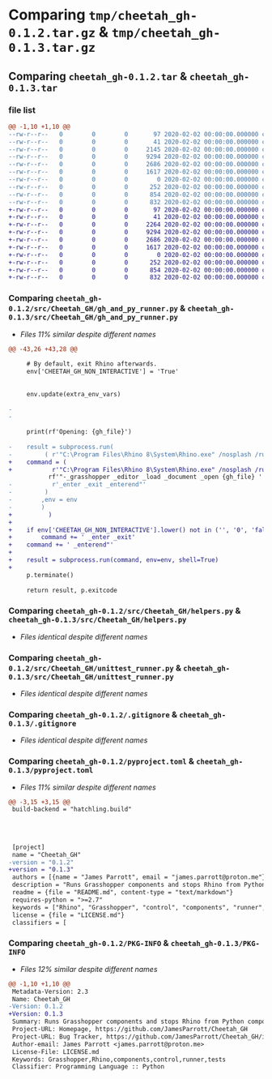 # Comparing `tmp/cheetah_gh-0.1.2.tar.gz` & `tmp/cheetah_gh-0.1.3.tar.gz`

## Comparing `cheetah_gh-0.1.2.tar` & `cheetah_gh-0.1.3.tar`

### file list

```diff
@@ -1,10 +1,10 @@
--rw-r--r--   0        0        0       97 2020-02-02 00:00:00.000000 cheetah_gh-0.1.2/.gitattributes
--rw-r--r--   0        0        0       41 2020-02-02 00:00:00.000000 cheetah_gh-0.1.2/src/Cheetah_GH/__init__.py
--rw-r--r--   0        0        0     2145 2020-02-02 00:00:00.000000 cheetah_gh-0.1.2/src/Cheetah_GH/gh_and_py_runner.py
--rw-r--r--   0        0        0     9294 2020-02-02 00:00:00.000000 cheetah_gh-0.1.2/src/Cheetah_GH/helpers.py
--rw-r--r--   0        0        0     2686 2020-02-02 00:00:00.000000 cheetah_gh-0.1.2/src/Cheetah_GH/unittest_runner.py
--rw-r--r--   0        0        0     1617 2020-02-02 00:00:00.000000 cheetah_gh-0.1.2/.gitignore
--rw-r--r--   0        0        0        0 2020-02-02 00:00:00.000000 cheetah_gh-0.1.2/LICENSE.md
--rw-r--r--   0        0        0      252 2020-02-02 00:00:00.000000 cheetah_gh-0.1.2/README.md
--rw-r--r--   0        0        0      854 2020-02-02 00:00:00.000000 cheetah_gh-0.1.2/pyproject.toml
--rw-r--r--   0        0        0      832 2020-02-02 00:00:00.000000 cheetah_gh-0.1.2/PKG-INFO
+-rw-r--r--   0        0        0       97 2020-02-02 00:00:00.000000 cheetah_gh-0.1.3/.gitattributes
+-rw-r--r--   0        0        0       41 2020-02-02 00:00:00.000000 cheetah_gh-0.1.3/src/Cheetah_GH/__init__.py
+-rw-r--r--   0        0        0     2264 2020-02-02 00:00:00.000000 cheetah_gh-0.1.3/src/Cheetah_GH/gh_and_py_runner.py
+-rw-r--r--   0        0        0     9294 2020-02-02 00:00:00.000000 cheetah_gh-0.1.3/src/Cheetah_GH/helpers.py
+-rw-r--r--   0        0        0     2686 2020-02-02 00:00:00.000000 cheetah_gh-0.1.3/src/Cheetah_GH/unittest_runner.py
+-rw-r--r--   0        0        0     1617 2020-02-02 00:00:00.000000 cheetah_gh-0.1.3/.gitignore
+-rw-r--r--   0        0        0        0 2020-02-02 00:00:00.000000 cheetah_gh-0.1.3/LICENSE.md
+-rw-r--r--   0        0        0      252 2020-02-02 00:00:00.000000 cheetah_gh-0.1.3/README.md
+-rw-r--r--   0        0        0      854 2020-02-02 00:00:00.000000 cheetah_gh-0.1.3/pyproject.toml
+-rw-r--r--   0        0        0      832 2020-02-02 00:00:00.000000 cheetah_gh-0.1.3/PKG-INFO
```

### Comparing `cheetah_gh-0.1.2/src/Cheetah_GH/gh_and_py_runner.py` & `cheetah_gh-0.1.3/src/Cheetah_GH/gh_and_py_runner.py`

 * *Files 11% similar despite different names*

```diff
@@ -43,26 +43,28 @@
 
     # By default, exit Rhino afterwards.
     env['CHEETAH_GH_NON_INTERACTIVE'] = 'True'
 
 
     env.update(extra_env_vars)
 
-    
-    
 
     print(rf'Opening: {gh_file}')
 
-    result = subprocess.run(
-         ( r'"C:\Program Files\Rhino 8\System\Rhino.exe" /nosplash /runscript='
+    command = ( 
+           r'"C:\Program Files\Rhino 8\System\Rhino.exe" /nosplash /runscript='
           rf'"-_grasshopper _editor _load _document _open {gh_file} '
-           r'_enter _exit _enterend"'
-         )
-        ,env = env
-        )
+          )
+
+    if env['CHEETAH_GH_NON_INTERACTIVE'].lower() not in ('', '0', 'false'):
+        command += ' _enter _exit'
+    command += ' _enterend"'
+
+    result = subprocess.run(command, env=env, shell=True)
+    
     p.terminate()
 
     return result, p.exitcode
```

### Comparing `cheetah_gh-0.1.2/src/Cheetah_GH/helpers.py` & `cheetah_gh-0.1.3/src/Cheetah_GH/helpers.py`

 * *Files identical despite different names*

### Comparing `cheetah_gh-0.1.2/src/Cheetah_GH/unittest_runner.py` & `cheetah_gh-0.1.3/src/Cheetah_GH/unittest_runner.py`

 * *Files identical despite different names*

### Comparing `cheetah_gh-0.1.2/.gitignore` & `cheetah_gh-0.1.3/.gitignore`

 * *Files identical despite different names*

### Comparing `cheetah_gh-0.1.2/pyproject.toml` & `cheetah_gh-0.1.3/pyproject.toml`

 * *Files 11% similar despite different names*

```diff
@@ -3,15 +3,15 @@
 build-backend = "hatchling.build"
 
 
 
 
 [project]
 name = "Cheetah_GH"
-version = "0.1.2"
+version = "0.1.3"
 authors = [{name = "James Parrott", email = "james.parrott@proton.me"}]
 description = "Runs Grasshopper components and stops Rhino from Python components. Optionally runs Rhino3D and Grasshopper from the command line."
 readme = {file = "README.md", content-type = "text/markdown"}
 requires-python = ">=2.7"
 keywords = ["Rhino", "Grasshopper", "control", "components", "runner", "tests"]
 license = {file = "LICENSE.md"}
 classifiers = [
```

### Comparing `cheetah_gh-0.1.2/PKG-INFO` & `cheetah_gh-0.1.3/PKG-INFO`

 * *Files 12% similar despite different names*

```diff
@@ -1,10 +1,10 @@
 Metadata-Version: 2.3
 Name: Cheetah_GH
-Version: 0.1.2
+Version: 0.1.3
 Summary: Runs Grasshopper components and stops Rhino from Python components. Optionally runs Rhino3D and Grasshopper from the command line.
 Project-URL: Homepage, https://github.com/JamesParrott/Cheetah_GH
 Project-URL: Bug Tracker, https://github.com/JamesParrott/Cheetah_GH/issues
 Author-email: James Parrott <james.parrott@proton.me>
 License-File: LICENSE.md
 Keywords: Grasshopper,Rhino,components,control,runner,tests
 Classifier: Programming Language :: Python
```


